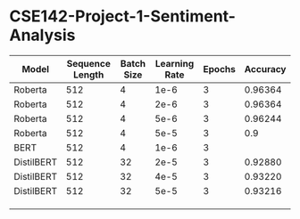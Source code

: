# CSE142-Project-1-Sentiment-Analysis

| Model      | Sequence Length | Batch Size | Learning Rate | Epochs | Accuracy |
| ---------- | --------------- | ---------- | ------------- | ------ | -------- |
| Roberta    | 512             | 4          | 1e-6          | 3      | 0.96364  |
| Roberta    | 512             | 4          | 2e-6          | 3      | 0.96364  |
| Roberta    | 512             | 4          | 5e-6          | 3      | 0.96244  |
| Roberta    | 512             | 4          | 5e-5          | 3      | 0.9  |
| BERT       | 512             | 4          | 1e-6          | 3      |          |
| DistilBERT | 512             | 32         | 2e-5          | 3      | 0.92880  |
| DistilBERT | 512             | 32         | 4e-5          | 3      | 0.93220  |
| DistilBERT | 512             | 32         | 5e-5          | 3      | 0.93216  |
|            |                 |            |               |        |          |
|            |                 |            |               |        |          |
|            |                 |            |               |        |          |


